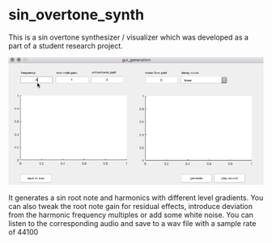 # sin_overtone_synth

This is a sin overtone synthesizer / visualizer which was developed as a part of a student research project.

![alt text](https://github.com/SimonZimmer/sin_overtone_synth/blob/master/sin_overtone_synth.gif "")

It generates a sin root note and harmonics with different level gradients. 
You can also tweak the root note gain for residual effects, introduce deviation from the harmonic frequency multiples or add some white noise. You can listen to the corresponding audio and save to a wav file with a sample rate of 44100
